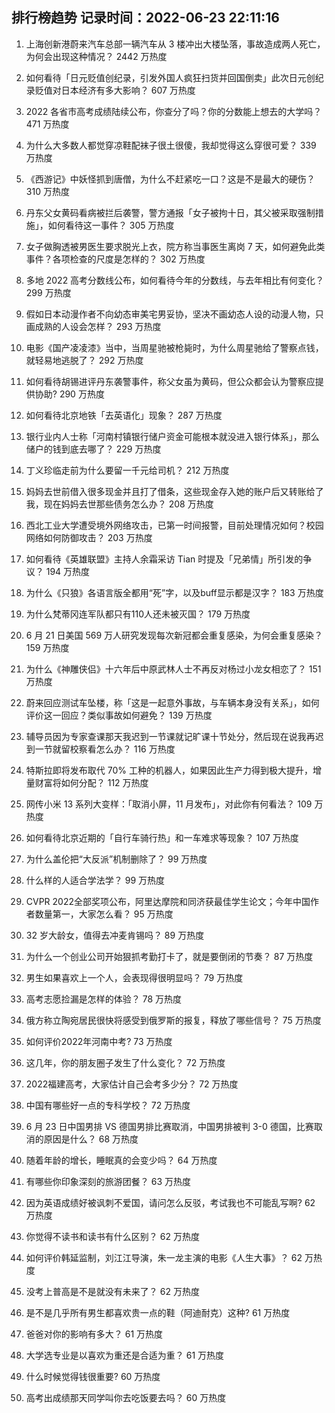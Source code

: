 
## 排行榜趋势 记录时间：2022-06-23 22:11:16
  
  1. 上海创新港蔚来汽车总部一辆汽车从 3 楼冲出大楼坠落，事故造成两人死亡，为何会出现这种情况？ 2442 万热度
    
  2. 如何看待「日元贬值创纪录，引发外国人疯狂扫货并回国倒卖」此次日元创纪录贬值对日本经济有多大影响？ 607 万热度
    
  3. 2022 各省市高考成绩陆续公布，你查分了吗？你的分数能上想去的大学吗？ 471 万热度
    
  4. 为什么大多数人都觉穿凉鞋配袜子很土很傻，我却觉得这么穿很可爱？ 339 万热度
    
  5. 《西游记》中妖怪抓到唐僧，为什么不赶紧吃一口？这是不是最大的硬伤？ 310 万热度
    
  6. 丹东父女黄码看病被拦后袭警，警方通报「女子被拘十日，其父被采取强制措施」，如何看待这一事件？ 305 万热度
    
  7. 女子做胸透被男医生要求脱光上衣，院方称当事医生离岗 7 天，如何避免此类事件？各项检查的尺度是怎样的？ 302 万热度
    
  8. 多地 2022 高考分数线公布，如何看待今年的分数线，与去年相比有何变化？ 299 万热度
    
  9. 假如日本动漫作者不向幼态审美宅男妥协，坚决不画幼态人设的动漫人物，只画成熟的人设会怎样？ 293 万热度
    
  10. 电影《国产凌凌漆》当中，当周星驰被枪毙时，为什么周星驰给了警察点钱，就轻易地逃脱了？ 292 万热度
    
  11. 如何看待胡锡进评丹东袭警事件，称父女虽为黄码，但公众都会认为警察应提供协助? 290 万热度
    
  12. 如何看待北京地铁「去英语化」现象？ 287 万热度
    
  13. 银行业内人士称「河南村镇银行储户资金可能根本就没进入银行体系」，那么储户的钱到底去哪了？ 229 万热度
    
  14. 丁义珍临走前为什么要留一千元给司机？ 212 万热度
    
  15. 妈妈去世前借入很多现金并且打了借条，这些现金存入她的账户后又转账给了我，现在妈妈去世那些债务怎么办？ 208 万热度
    
  16. 西北工业大学遭受境外网络攻击，已第一时间报警，目前处理情况如何？校园网络如何防御攻击？ 203 万热度
    
  17. 如何看待《英雄联盟》主持人余霜采访 Tian 时提及「兄弟情」所引发的争议？ 194 万热度
    
  18. 为什么《只狼》各语言版全都用“死”字，以及buff显示都是汉字？ 183 万热度
    
  19. 为什么梵蒂冈连军队都只有110人还未被灭国？ 179 万热度
    
  20. 6 月 21 日美国 569 万人研究发现每次新冠都会重复感染，为何会重复感染？ 159 万热度
    
  21. 为什么《神雕侠侣》十六年后中原武林人士不再反对杨过小龙女相恋了？ 151 万热度
    
  22. 蔚来回应测试车坠楼，称「这是一起意外事故，与车辆本身没有关系」，如何评价这一回应？类似事故如何避免？ 139 万热度
    
  23. 辅导员因为专家查课那天我迟到一节课就记旷课十节处分，然后现在说我再迟到一节就留校察看怎么办？ 116 万热度
    
  24. 特斯拉即将发布取代 70% 工种的机器人，如果因此生产力得到极大提升，增量财富将如何分配？ 112 万热度
    
  25. 网传小米 13 系列大变样：「取消小屏，11 月发布」，对此你有何看法？ 109 万热度
    
  26. 如何看待北京近期的「自行车骑行热」和一车难求等现象？ 107 万热度
    
  27. 为什么盖伦把“大反派”机制删除了？ 99 万热度
    
  28. 什么样的人适合学法学？ 99 万热度
    
  29. CVPR 2022全部奖项公布，阿里达摩院和同济获最佳学生论文；今年中国作者数量第一，大家怎么看？ 95 万热度
    
  30. 32 岁大龄女，值得去冲麦肯锡吗？ 89 万热度
    
  31. 为什么一个创业公司开始狠抓考勤打卡了，就是要倒闭的节奏？ 87 万热度
    
  32. 男生如果喜欢上一个人，会表现得很明显吗？ 79 万热度
    
  33. 高考志愿捡漏是怎样的体验？ 78 万热度
    
  34. 俄方称立陶宛居民很快将感受到俄罗斯的报复，释放了哪些信号？ 75 万热度
    
  35. 如何评价2022年河南中考? 73 万热度
    
  36. 这几年，你的朋友圈子发生了什么变化？ 72 万热度
    
  37. 2022福建高考，大家估计自己会考多少分？ 72 万热度
    
  38. 中国有哪些好一点的专科学校？ 72 万热度
    
  39. 6 月 23 日中国男排 VS 德国男排比赛取消，中国男排被判 3-0 德国，比赛取消的原因是什么？ 68 万热度
    
  40. 随着年龄的增长，睡眠真的会变少吗？ 64 万热度
    
  41. 有哪些你印象深刻的旅游团餐？ 63 万热度
    
  42. 因为英语成绩好被讽刺不爱国，请问怎么反驳，考试我也不可能乱写啊? 62 万热度
    
  43. 你觉得不读书和读书有什么区别？ 62 万热度
    
  44. 如何评价韩延监制，刘江江导演，朱一龙主演的电影《人生大事》？ 62 万热度
    
  45. 没考上普高是不是就没有未来了？ 62 万热度
    
  46. 是不是几乎所有男生都喜欢贵一点的鞋（阿迪耐克）这种? 61 万热度
    
  47. 爸爸对你的影响有多大？ 61 万热度
    
  48. 大学选专业是以喜欢为重还是合适为重？ 61 万热度
    
  49. 什么时候觉得钱很重要? 60 万热度
    
  50. 高考出成绩那天同学叫你去吃饭要去吗？ 60 万热度
    